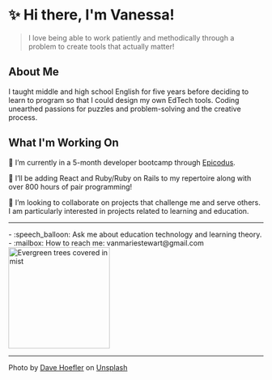 

# :sparkles: Hi there, I'm Vanessa! 

> I love being able to work patiently and methodically through a problem to create tools that actually matter!

## About Me
I taught middle and high school English for five years before deciding to learn to program so that I could design my own EdTech tools. Coding unearthed passions for puzzles and problem-solving and the creative process. 

## What I'm Working On
:herb:  I’m currently in a 5-month developer bootcamp through [Epicodus](https://www.epicodus.com/).

:herb:  I’ll be adding React and Ruby/Ruby on Rails to my repertoire along with over 800 hours of pair programming!

:herb:  I’m looking to collaborate on projects that challenge me and serve others. I am particularly interested in projects related to learning and education.
<hr>
- :speech_balloon:  Ask me about education technology and learning theory.
- :mailbox:  How to reach me: vanmariestewart@gmail.com

<img src='https://images.unsplash.com/photo-1524260855046-f743b3cdad07?ixlib=rb-1.2.1&ixid=eyJhcHBfaWQiOjEyMDd9&auto=format&fit=crop&w=1101&q=80' alt='Evergreen trees covered in mist' style="height:200px; width: auto">
<hr>
<span>Photo by <a href="https://unsplash.com/@johnwestrock?utm_source=unsplash&amp;utm_medium=referral&amp;utm_content=creditCopyText">Dave Hoefler</a> on <a href="https://unsplash.com/s/photos/pacific-northwest?utm_source=unsplash&amp;utm_medium=referral&amp;utm_content=creditCopyText">Unsplash</a></span>
